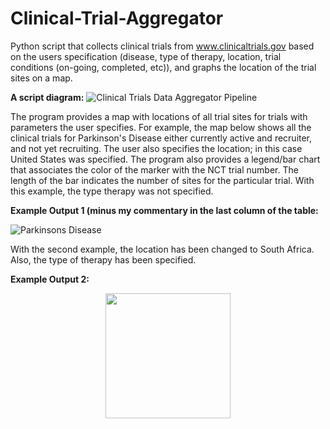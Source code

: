 # Clinical-Trial-Aggregator
Python script that collects clinical trials from www.clinicaltrials.gov based on the users specification (disease, type of therapy, location, trial conditions (on-going, completed, etc)), and graphs the location of the trial sites on a map.

**A script diagram:**
![Clinical Trials Data Aggregator Pipeline](https://github.com/timrobinson/Clinical-Trial-Aggregator/assets/15863043/bd5b4bee-15df-431e-b833-e0a203d30d3a)

The program provides a map with locations of all trial sites for trials with parameters the user specifies.  For example, the map below shows all the clinical trials for Parkinson's Disease either currently active and recruiter, and not yet recruiting.  The user also specifies the location; in this case United States was specified.  The program also provides a legend/bar chart that associates the color of the marker with the NCT trial number.  The length of the bar indicates the number of sites for the particular trial.  With this example, the type therapy was not specified.

**Example Output 1 (minus my commentary in the last column of the table:**

![Parkinsons Disease](https://github.com/timrobinson/Clinical-Trial-Aggregator/assets/15863043/50ca46b5-c00a-460e-9bdb-9bb5536b680b)


With the second example, the location has been changed to South Africa.  Also, the type of therapy has been specified.

**Example Output 2:**
<p align="center">
<img width="200" src=![HIV_South_Africa](https://github.com/timrobinson/Clinical-Trial-Aggregator/assets/15863043/9167ed60-45ce-4c4d-91d2-cfb8bdd55cf8)>
</p>
